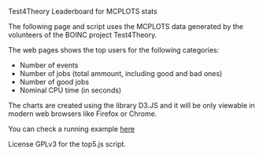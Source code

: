 Test4Theory Leaderboard for MCPLOTS stats

The following page and script uses the MCPLOTS data generated by the volunteers of 
the BOINC project Test4Theory.

The web pages shows the top users for the following categories:

  * Number of events
  * Number of jobs (total ammount, including good and bad ones)
  * Number of good jobs
  * Nominal CPU time (in seconds)

The charts are created using the library D3.JS and it will be only viewable in modern
web browsers like Firefox or Chrome.

You can check a running example [here](http://www.citizencyberscience.net/t4t-webapp/stats/)

License GPLv3 for the top5.js script.
